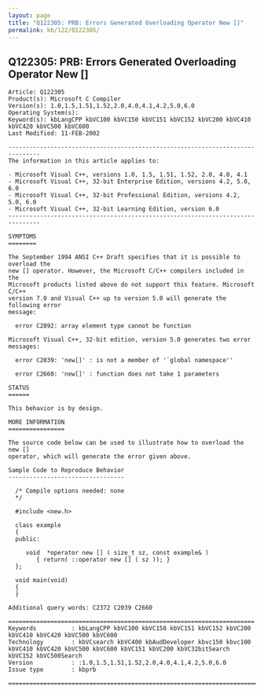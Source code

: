 ```yaml
---
layout: page
title: "Q122305: PRB: Errors Generated Overloading Operator New []"
permalink: kb/122/Q122305/
---
```


## Q122305: PRB: Errors Generated Overloading Operator New []

	Article: Q122305
	Product(s): Microsoft C Compiler
	Version(s): 1.0,1.5,1.51,1.52,2.0,4.0,4.1,4.2,5.0,6.0
	Operating System(s): 
	Keyword(s): kbLangCPP kbVC100 kbVC150 kbVC151 kbVC152 kbVC200 kbVC410 kbVC420 kbVC500 kbVC600
	Last Modified: 11-FEB-2002
	
	-------------------------------------------------------------------------------
	The information in this article applies to:
	
	- Microsoft Visual C++, versions 1.0, 1.5, 1.51, 1.52, 2.0, 4.0, 4.1 
	- Microsoft Visual C++, 32-bit Enterprise Edition, versions 4.2, 5.0, 6.0 
	- Microsoft Visual C++, 32-bit Professional Edition, versions 4.2, 5.0, 6.0 
	- Microsoft Visual C++, 32-bit Learning Edition, version 6.0 
	-------------------------------------------------------------------------------
	
	SYMPTOMS
	========
	
	The September 1994 ANSI C++ Draft specifies that it is possible to overload the
	new [] operator. However, the Microsoft C/C++ compilers included in the
	Microsoft products listed above do not support this feature. Microsoft C/C++
	version 7.0 and Visual C++ up to version 5.0 will generate the following error
	message:
	
	  error C2092: array element type cannot be function
	
	Microsoft Visual C++, 32-bit edition, version 5.0 generates two error messages:
	
	  error C2039: 'new[]' : is not a member of '`global namespace''
	
	  error C2660: 'new[]' : function does not take 1 parameters
	
	STATUS
	======
	
	This behavior is by design.
	
	MORE INFORMATION
	================
	
	The source code below can be used to illustrate how to overload the new []
	operator, which will generate the error given above.
	
	Sample Code to Reproduce Behavior
	---------------------------------
	
	  /* Compile options needed: none
	  */ 
	
	  #include <new.h>
	
	  class example
	  {
	  public:
	
	     void  *operator new [] ( size_t sz, const example& )
	        { return( ::operator new [] ( sz )); }
	  };
	
	  void main(void)
	  {
	  }
	
	Additional query words: C2372 C2039 C2660
	
	======================================================================
	Keywords          : kbLangCPP kbVC100 kbVC150 kbVC151 kbVC152 kbVC200 kbVC410 kbVC420 kbVC500 kbVC600 
	Technology        : kbVCsearch kbVC400 kbAudDeveloper kbvc150 kbvc100 kbVC410 kbVC420 kbVC500 kbVC600 kbVC151 kbVC200 kbVC32bitSearch kbVC152 kbVC500Search
	Version           : :1.0,1.5,1.51,1.52,2.0,4.0,4.1,4.2,5.0,6.0
	Issue type        : kbprb
	
	=============================================================================
	
